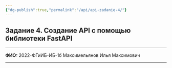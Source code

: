 ```yaml
---
{"dg-publish":true,"permalink":"/api/api-zadanie-4/"}
---
```


## Задание 4. Создание API с помощью библиотеки FastAPI

---

**ФИО:** 2022-ФГиИБ-ИБ-1б Максимельянов Илья Максимович

---

